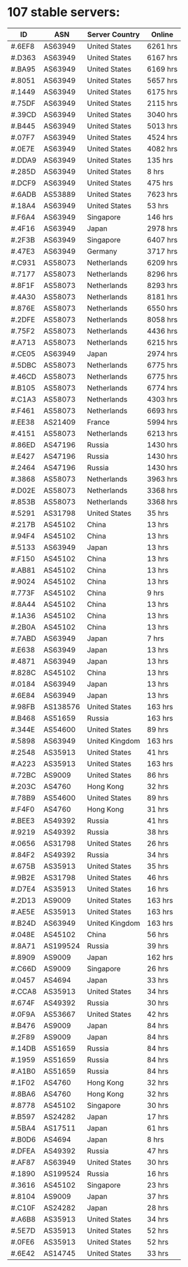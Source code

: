 # 107 stable servers:

| ID | ASN | Server Country | Online |
| ------ | ------ | ------ | ------ |
| #.6EF8 | AS63949 | United States | 6261 hrs |
| #.D363 | AS63949 | United States | 6167 hrs |
| #.BA95 | AS63949 | United States | 6169 hrs |
| #.8051 | AS63949 | United States | 5657 hrs |
| #.1449 | AS63949 | United States | 6175 hrs |
| #.75DF | AS63949 | United States | 2115 hrs |
| #.39CD | AS63949 | United States | 3040 hrs |
| #.B445 | AS63949 | United States | 5013 hrs |
| #.07F7 | AS63949 | United States | 4524 hrs |
| #.0E7E | AS63949 | United States | 4082 hrs |
| #.DDA9 | AS63949 | United States | 135 hrs |
| #.285D | AS63949 | United States | 8 hrs |
| #.DCF9 | AS63949 | United States | 475 hrs |
| #.6ADB | AS53889 | United States | 7623 hrs |
| #.18A4 | AS63949 | United States | 53 hrs |
| #.F6A4 | AS63949 | Singapore | 146 hrs |
| #.4F16 | AS63949 | Japan | 2978 hrs |
| #.2F3B | AS63949 | Singapore | 6407 hrs |
| #.47E3 | AS63949 | Germany | 3717 hrs |
| #.C931 | AS58073 | Netherlands | 6209 hrs |
| #.7177 | AS58073 | Netherlands | 8296 hrs |
| #.8F1F | AS58073 | Netherlands | 8293 hrs |
| #.4A30 | AS58073 | Netherlands | 8181 hrs |
| #.876E | AS58073 | Netherlands | 6550 hrs |
| #.2DFE | AS58073 | Netherlands | 8058 hrs |
| #.75F2 | AS58073 | Netherlands | 4436 hrs |
| #.A713 | AS58073 | Netherlands | 6215 hrs |
| #.CE05 | AS63949 | Japan | 2974 hrs |
| #.5DBC | AS58073 | Netherlands | 6775 hrs |
| #.46CD | AS58073 | Netherlands | 6775 hrs |
| #.B105 | AS58073 | Netherlands | 6774 hrs |
| #.C1A3 | AS58073 | Netherlands | 4303 hrs |
| #.F461 | AS58073 | Netherlands | 6693 hrs |
| #.EE38 | AS21409 | France | 5994 hrs |
| #.4151 | AS58073 | Netherlands | 6213 hrs |
| #.86ED | AS47196 | Russia | 1430 hrs |
| #.E427 | AS47196 | Russia | 1430 hrs |
| #.2464 | AS47196 | Russia | 1430 hrs |
| #.3868 | AS58073 | Netherlands | 3963 hrs |
| #.D02E | AS58073 | Netherlands | 3368 hrs |
| #.853B | AS58073 | Netherlands | 3368 hrs |
| #.5291 | AS31798 | United States | 35 hrs |
| #.217B | AS45102 | China | 13 hrs |
| #.94F4 | AS45102 | China | 13 hrs |
| #.5133 | AS63949 | Japan | 13 hrs |
| #.F150 | AS45102 | China | 13 hrs |
| #.AB81 | AS45102 | China | 13 hrs |
| #.9024 | AS45102 | China | 13 hrs |
| #.773F | AS45102 | China | 9 hrs |
| #.8A44 | AS45102 | China | 13 hrs |
| #.1A36 | AS45102 | China | 13 hrs |
| #.2B0A | AS45102 | China | 13 hrs |
| #.7ABD | AS63949 | Japan | 7 hrs |
| #.E638 | AS63949 | Japan | 13 hrs |
| #.4871 | AS63949 | Japan | 13 hrs |
| #.828C | AS45102 | China | 13 hrs |
| #.0184 | AS63949 | Japan | 13 hrs |
| #.6E84 | AS63949 | Japan | 13 hrs |
| #.98FB | AS138576 | United States | 163 hrs |
| #.B468 | AS51659 | Russia | 163 hrs |
| #.344E | AS54600 | United States | 89 hrs |
| #.5898 | AS63949 | United Kingdom | 163 hrs |
| #.2548 | AS35913 | United States | 41 hrs |
| #.A223 | AS35913 | United States | 163 hrs |
| #.72BC | AS9009 | United States | 86 hrs |
| #.203C | AS4760 | Hong Kong | 32 hrs |
| #.78B9 | AS54600 | United States | 89 hrs |
| #.F4F0 | AS4760 | Hong Kong | 31 hrs |
| #.BEE3 | AS49392 | Russia | 41 hrs |
| #.9219 | AS49392 | Russia | 38 hrs |
| #.0656 | AS31798 | United States | 26 hrs |
| #.84F2 | AS49392 | Russia | 34 hrs |
| #.675B | AS35913 | United States | 35 hrs |
| #.9B2E | AS31798 | United States | 46 hrs |
| #.D7E4 | AS35913 | United States | 16 hrs |
| #.2D13 | AS9009 | United States | 163 hrs |
| #.AE5E | AS35913 | United States | 163 hrs |
| #.B24D | AS63949 | United Kingdom | 163 hrs |
| #.048E | AS45102 | China | 56 hrs |
| #.8A71 | AS199524 | Russia | 39 hrs |
| #.8909 | AS9009 | Japan | 162 hrs |
| #.C66D | AS9009 | Singapore | 26 hrs |
| #.0457 | AS4694 | Japan | 33 hrs |
| #.CCA8 | AS35913 | United States | 34 hrs |
| #.674F | AS49392 | Russia | 30 hrs |
| #.0F9A | AS53667 | United States | 42 hrs |
| #.B476 | AS9009 | Japan | 84 hrs |
| #.2F89 | AS9009 | Japan | 84 hrs |
| #.14DB | AS51659 | Russia | 84 hrs |
| #.1959 | AS51659 | Russia | 84 hrs |
| #.A1B0 | AS51659 | Russia | 84 hrs |
| #.1F02 | AS4760 | Hong Kong | 32 hrs |
| #.8BA6 | AS4760 | Hong Kong | 32 hrs |
| #.8778 | AS45102 | Singapore | 30 hrs |
| #.B597 | AS24282 | Japan | 17 hrs |
| #.5BA4 | AS17511 | Japan | 61 hrs |
| #.B0D6 | AS4694 | Japan | 8 hrs |
| #.DFEA | AS49392 | Russia | 47 hrs |
| #.AF87 | AS63949 | United States | 30 hrs |
| #.1890 | AS199524 | Russia | 16 hrs |
| #.3616 | AS45102 | Singapore | 23 hrs |
| #.8104 | AS9009 | Japan | 37 hrs |
| #.C10F | AS24282 | Japan | 28 hrs |
| #.A6B8 | AS35913 | United States | 34 hrs |
| #.5E7D | AS35913 | United States | 52 hrs |
| #.0FE6 | AS35913 | United States | 52 hrs |
| #.6E42 | AS14745 | United States | 33 hrs |

